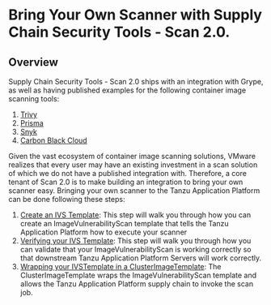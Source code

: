# Bring Your Own Scanner with Supply Chain Security Tools - Scan 2.0.

## <a id="overview"></a>Overview

Supply Chain Security Tools - Scan 2.0 ships with an integration with Grype, as well as having published examples for the following container image scanning tools:

1. [Trivy](scst-scan/ivs-trivy.hbs.md)
2. [Prisma](scst-scan/ivs-prisma.hbs.md)
3. [Snyk](scst-scan/ivs-snyk.hbs.md)
4. [Carbon Black Cloud](scst-scan/ivs-carbon-black.hbs.md)

Given the vast ecosystem of container image scanning solutions, VMware realizes that every user may have an existing investment in a scan solution of which we do not have a published integration with.  Therefore, a core tenant of Scan 2.0 is to make building an integration to bring your own scanner easy.  Bringing your own scanner to the Tanzu Application Platform can be done following these steps:

1.  [Create an IVS Template](scst-scan/ivs-create-your-own.hbs.md): This step will walk you through how you can create an ImageVulnerabilityScan template that tells the Tanzu Application Platform how to execute your scanner
2.  [Verifying your IVS Template](scst-scan/verify-app-scanning.hbs.md):  This step will walk you through how you can validate that your ImageVulnerabilityScan is working correctly so that downstream Tanzu Application Platform Servers will work correctly.
3.  [Wrapping your IVSTemplate in a ClusterImageTemplate](scst-scan/clusterimagetemplates.hbs.md): The ClusterImageTemplate wraps the ImageVulnerabilityScan template and allows the Tanzu Application Platform supply chain to invoke the scan job.


